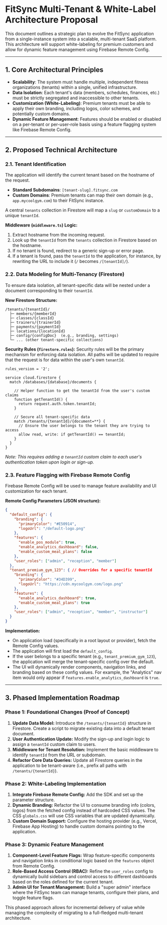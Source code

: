 # FitSync Multi-Tenant & White-Label Architecture Proposal

This document outlines a strategic plan to evolve the FitSync application from a single-instance system into a scalable, multi-tenant SaaS platform. This architecture will support white-labeling for premium customers and allow for dynamic feature management using Firebase Remote Config.

---

## 1. Core Architectural Principles

-   **Scalability**: The system must handle multiple, independent fitness organizations (tenants) within a single, unified infrastructure.
-   **Data Isolation**: Each tenant's data (members, schedules, finances, etc.) must be strictly segregated and inaccessible to other tenants.
-   **Customization (White-Labeling)**: Premium tenants must be able to apply their own branding, including logos, color schemes, and potentially custom domains.
-   **Dynamic Feature Management**: Features should be enabled or disabled on a per-tenant or per-user-role basis using a feature flagging system like Firebase Remote Config.

---

## 2. Proposed Technical Architecture

### 2.1. Tenant Identification

The application will identify the current tenant based on the hostname of the request.

-   **Standard Subdomains**: `[tenant-slug].fitsync.com`
-   **Custom Domains**: Premium tenants can map their own domain (e.g., `app.mycoolgym.com`) to their FitSync instance.

A central `tenants` collection in Firestore will map a `slug` or `customDomain` to a unique `tenantId`.

**Middleware (`middleware.ts`) Logic:**
1.  Extract hostname from the incoming request.
2.  Look up the `tenantId` from the `tenants` collection in Firestore based on the hostname.
3.  If no tenant is found, redirect to a generic sign-up or error page.
4.  If a tenant is found, pass the `tenantId` to the application, for instance, by rewriting the URL to include it (`/` becomes `/[tenantId]/`).

### 2.2. Data Modeling for Multi-Tenancy (Firestore)

To ensure data isolation, all tenant-specific data will be nested under a document corresponding to their `tenantId`.

**New Firestore Structure:**

```
/tenants/{tenantId}/
  ├─ members/{memberId}
  ├─ classes/{classId}
  ├─ trainers/{trainerId}
  ├─ payments/{paymentId}
  ├─ locations/{locationId}
  ├─ config/{configDoc}  (e.g., branding, settings)
  └─ ... (other tenant-specific collections)
```

**Security Rules (`firestore.rules`):**
Security rules will be the primary mechanism for enforcing data isolation. All paths will be updated to require that the request is for data within the user's own `tenantId`.

```
rules_version = '2';

service cloud.firestore {
  match /databases/{database}/documents {

    // Helper function to get the tenantId from the user's custom claims
    function getTenantId() {
      return request.auth.token.tenantId;
    }

    // Secure all tenant-specific data
    match /tenants/{tenantId}/{document=**} {
      // Ensure the user belongs to the tenant they are trying to access
      allow read, write: if getTenantId() == tenantId;
    }
  }
}
```
*Note: This requires adding a `tenantId` custom claim to each user's authentication token upon login or sign-up.*

### 2.3. Feature Flagging with Firebase Remote Config

Firebase Remote Config will be used to manage feature availability and UI customization for each tenant.

**Remote Config Parameters (JSON structure):**

```json
{
  "default_config": {
    "branding": {
      "primaryColor": "#E50914",
      "logoUrl": "/default-logo.png"
    },
    "features": {
      "enable_pos_module": true,
      "enable_analytics_dashboard": false,
      "enable_custom_meal_plans": false
    },
    "user_roles": ["admin", "reception", "member"]
  },
  "tenant_premium_gym_123": { // Overrides for a specific tenantId
    "branding": {
      "primaryColor": "#34D399",
      "logoUrl": "https://cdn.mycoolgym.com/logo.png"
    },
    "features": {
      "enable_analytics_dashboard": true,
      "enable_custom_meal_plans": true
    },
    "user_roles": ["admin", "reception", "member", "instructor"]
  }
}
```

**Implementation:**
-   On application load (specifically in a root layout or provider), fetch the Remote Config values.
-   The application will first load the `default_config`.
-   If the user belongs to a specific tenant (e.g., `tenant_premium_gym_123`), the application will merge the tenant-specific config over the default.
-   The UI will dynamically render components, navigation links, and branding based on these config values. For example, the "Analytics" nav item would only appear if `features.enable_analytics_dashboard` is `true`.

---

## 3. Phased Implementation Roadmap

### Phase 1: Foundational Changes (Proof of Concept)
1.  **Update Data Model:** Introduce the `/tenants/{tenantId}` structure in Firestore. Create a script to migrate existing data into a default tenant document.
2.  **User Authentication Update:** Modify the sign-up and login logic to assign a `tenantId` custom claim to users.
3.  **Middleware for Tenant Resolution:** Implement the basic middleware to identify `tenantId` from the URL or subdomain.
4.  **Refactor Core Data Queries:** Update all Firestore queries in the application to be tenant-aware (i.e., prefix all paths with `/tenants/{tenantId}`).

### Phase 2: White-Labeling Implementation
1.  **Integrate Firebase Remote Config:** Add the SDK and set up the parameter structure.
2.  **Dynamic Branding:** Refactor the UI to consume branding info (colors, logos) from the fetched config instead of hardcoded CSS values. The CSS `globals.css` will use CSS variables that are updated dynamically.
3.  **Custom Domain Support:** Configure the hosting provider (e.g., Vercel, Firebase App Hosting) to handle custom domains pointing to the application.

### Phase 3: Dynamic Feature Management
1.  **Component-Level Feature Flags:** Wrap feature-specific components and navigation links in conditional logic based on the `features` object from Remote Config.
2.  **Role-Based Access Control (RBAC):** Refine the `user_roles` config to dynamically build sidebars and control access to different dashboards based on the roles defined for the current tenant.
3.  **Admin UI for Tenant Management:** Build a "super admin" interface where the FitSync team can manage tenants, configure their plans, and toggle feature flags.

This phased approach allows for incremental delivery of value while managing the complexity of migrating to a full-fledged multi-tenant architecture.

